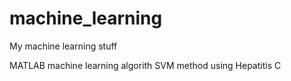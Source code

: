 # machine_learning
My machine learning stuff

MATLAB machine learning algorith SVM method using Hepatitis C
